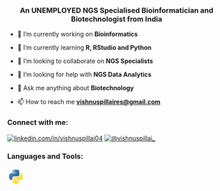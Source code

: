 <h3 align="center">An UNEMPLOYED NGS Specialised Bioinformatician and Biotechnologist from India</h3>

- 🔭 I’m currently working on **Bioinformatics**

- 🌱 I’m currently learning **R, RStudio and Python**

- 👯 I’m looking to collaborate on **NGS Specialists**

- 🤝 I’m looking for help with **NGS Data Analytics**

- 💬 Ask me anything about **Biotechnology**

- 📫 How to reach me **vishnuspillaires@gmail.com**

<h3 align="left">Connect with me:</h3>
<p align="left">
<a href="https://linkedin.com/in/linkedin.com/in/vishnuspillai04" target="blank"><img align="center" src="https://raw.githubusercontent.com/rahuldkjain/github-profile-readme-generator/master/src/images/icons/Social/linked-in-alt.svg" alt="linkedin.com/in/vishnuspillai04" height="30" width="40" /></a>
<a href="https://instagram.com/@vishnuspillai_" target="blank"><img align="center" src="https://raw.githubusercontent.com/rahuldkjain/github-profile-readme-generator/master/src/images/icons/Social/instagram.svg" alt="@vishnuspillai_" height="30" width="40" /></a>
</p>

<h3 align="left">Languages and Tools:</h3>
<p align="left"> <a href="https://www.python.org" target="_blank" rel="noreferrer"> <img src="https://raw.githubusercontent.com/devicons/devicon/master/icons/python/python-original.svg" alt="python" width="40" height="40"/> </a> </p>
